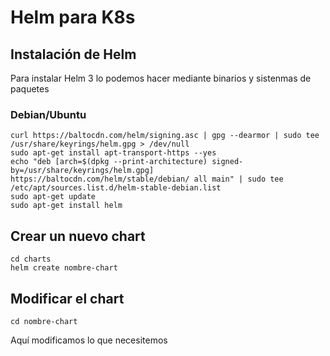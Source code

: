 # Helm para K8s

## Instalación de Helm
Para instalar Helm 3 lo podemos hacer mediante binarios y sistenmas de paquetes
### Debian/Ubuntu
```shell
curl https://baltocdn.com/helm/signing.asc | gpg --dearmor | sudo tee /usr/share/keyrings/helm.gpg > /dev/null
sudo apt-get install apt-transport-https --yes
echo "deb [arch=$(dpkg --print-architecture) signed-by=/usr/share/keyrings/helm.gpg] https://baltocdn.com/helm/stable/debian/ all main" | sudo tee /etc/apt/sources.list.d/helm-stable-debian.list
sudo apt-get update
sudo apt-get install helm
```

## Crear un nuevo chart
```shell
cd charts
helm create nombre-chart
```
## Modificar el chart
```shell
cd nombre-chart
```
Aquí modificamos lo que necesitemos